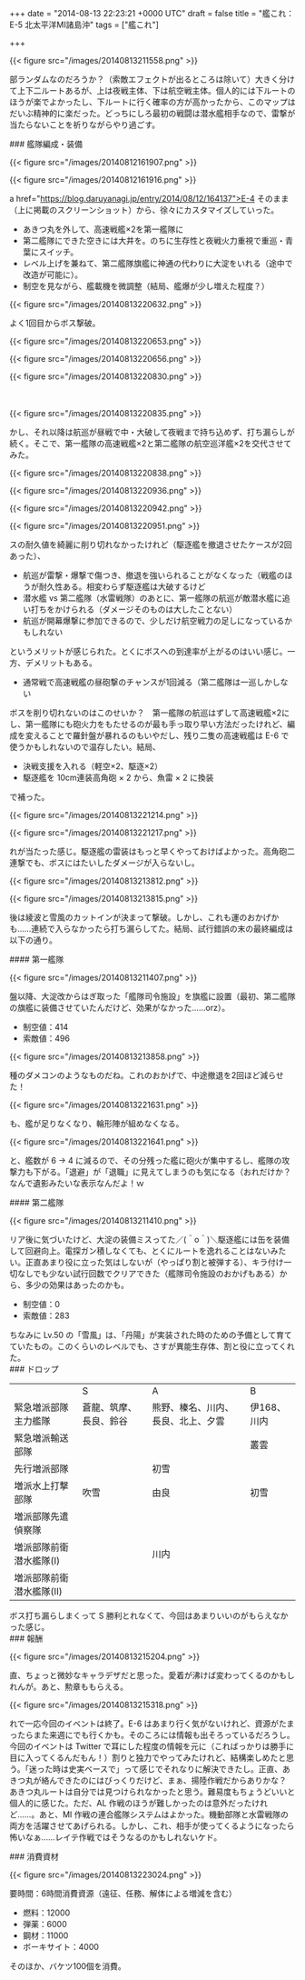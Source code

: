 
+++
date = "2014-08-13 22:23:21 +0000 UTC"
draft = false
title = "艦これ：E-5 北太平洋MI諸島沖"
tags = ["艦これ"]

+++


{{< figure src="/images/20140813211558.png"  >}}

部ランダムなのだろうか？（索敵エフェクトが出るところは除いて）大きく分けて上下二ルートあるが、上は夜戦主体、下は航空戦主体。個人的には下ルートのほうが楽でよかったし、下ルートに行く確率の方が高かったから、このマップはだいぶ精神的に楽だった。どっちにしろ最初の戦闘は潜水艦相手なので、雷撃が当たらないことを祈りながらやり過ごす。

<div class="section">
    ### 艦隊編成・装備
    

{{< figure src="/images/20140812161907.png"  >}}

{{< figure src="/images/20140812161916.png"  >}}

a href="https://blog.daruyanagi.jp/entry/2014/08/12/164137">E-4 そのまま</a>（上に掲載のスクリーンショット）から、徐々にカスタマイズしていった。

<ul>
<li>あきつ丸を外して、高速戦艦×2を第一艦隊に</li>
<li>第二艦隊にできた空きには大井を。のちに生存性と夜戦火力重視で重巡・青葉にスイッチ。</li>
<li>レベル上げを兼ねて、第二艦隊旗艦に神通の代わりに大淀をいれる（途中で改造が可能に）。</li>
<li>制空を見ながら、艦載機を微調整（結局、艦爆が少し増えた程度？）</li>
</ul>

{{< figure src="/images/20140813220632.png"  >}}

よく1回目からボス撃破。

{{< figure src="/images/20140813220653.png"  >}}



{{< figure src="/images/20140813220656.png"  >}}



{{< figure src="/images/20140813220830.png"  >}}

　

{{< figure src="/images/20140813220835.png"  >}}

かし、それ以降は航巡が昼戦で中・大破して夜戦まで持ち込めず、打ち漏らしが続く。そこで、第一艦隊の高速戦艦×2と第二艦隊の航空巡洋艦×2を交代させてみた。

{{< figure src="/images/20140813220838.png"  >}}



{{< figure src="/images/20140813220936.png"  >}}



{{< figure src="/images/20140813220942.png"  >}}



{{< figure src="/images/20140813220951.png"  >}}

スの耐久値を綺麗に削り切れなかったけれど（駆逐艦を撤退させたケースが2回あった）、

<ul>
<li>航巡が雷撃・爆撃で傷つき、撤退を強いられることがなくなった（戦艦のほうが耐久性ある。相変わらず駆逐艦は大破するけど</li>
<li>潜水艦 vs 第二艦隊（水雷戦隊）のあとに、第一艦隊の航巡が敵潜水艦に追い打ちをかけられる（ダメージそのものは大したことない）</li>
<li>航巡が開幕爆撃に参加できるので、少しだけ航空戦力の足しになっているかもしれない</li>
</ul>というメリットが感じられた。とくにボスへの到達率が上がるのはいい感じ。一方、デメリットもある。

<ul>
<li>通常戦で高速戦艦の昼砲撃のチャンスが1回減る（第二艦隊は一巡しかしない</li>
</ul>ボスを削り切れないのはこのせいか？　第一艦隊の航巡はずして高速戦艦×2にし、第一艦隊にも砲火力をもたせるのが最も手っ取り早い方法だったけれど、編成を変えることで羅針盤が暴れるのもいやだし、残り二隻の高速戦艦は E-6 で使うかもしれないので温存したい。結局、

<ul>
<li>決戦支援を入れる（軽空×2、駆逐×2）</li>
<li>駆逐艦を 10cm連装高角砲 × 2 から、魚雷 × 2 に換装</li>
</ul>で補った。

{{< figure src="/images/20140813221214.png"  >}}



{{< figure src="/images/20140813221217.png"  >}}

れが当たった感じ。駆逐艦の雷装はもっと早くやっておけばよかった。高角砲二連撃でも、ボスにはたいしたダメージが入らないし。

{{< figure src="/images/20140813213812.png"  >}}

{{< figure src="/images/20140813213815.png"  >}}

後は綾波と雪風のカットインが決まって撃破。しかし、これも運のおかげかも……連続で入らなかったら打ち漏らしてた。結局、試行錯誤の末の最終編成は以下の通り。

<div class="section">
    #### 第一艦隊
    

{{< figure src="/images/20140813211407.png"  >}}

盤以降、大淀改からはぎ取った「艦隊司令施設」を旗艦に設置（最初、第二艦隊の旗艦に装備させていたんだけど、効果がなかった……orz）。

<ul>
<li>制空値：414</li>
<li>索敵値：496</li>
</ul>

{{< figure src="/images/20140813213858.png"  >}}

種のダメコンのようなものだね。これのおかげで、中途撤退を2回ほど減らせた！

{{< figure src="/images/20140813221631.png"  >}}

も、艦が足りなくなり、輪形陣が組めなくなる。

{{< figure src="/images/20140813221641.png"  >}}

と、艦数が 6 → 4 に減るので、その分残った艦に砲火が集中するし、艦隊の攻撃力も下がる。「退避」が「退職」に見えてしまうのも気になる（おれだけか？　なんで遺影みたいな表示なんだよ！ｗ

</div>
<div class="section">
    #### 第二艦隊
    

{{< figure src="/images/20140813211410.png"  >}}

リア後に気づいたけど、大淀の装備ミスってた／(＾o＾)＼駆逐艦には缶を装備して回避向上。電探ガン積しなくても、とくにルートを逸れることはないみたい。正直あまり役に立った気はしないが（やっぱり割と被弾する）、キラ付け一切なしでも少ない試行回数でクリアできた（艦隊司令施設のおかげもある）から、多少の効果はあったのかも。

<ul>
<li>制空値：0</li>
<li>索敵値：283</li>
</ul>ちなみに Lv.50 の「雪風」は、「丹陽」が実装された時のための予備として育てていたもの。このくらいのレベルでも、さすが異能生存体、割と役に立ってくれた。

</div>
</div>
<div class="section">
    ### ドロップ
    
<table>
    <tbody><tr>
    <td>	</td>
    <td>S	</td>
    <td>A	</td>
    <td>B	</td>
    </tr>
    <tr>
    <td>緊急増派部隊主力艦隊	</td>
    <td>蒼龍、筑摩、長良、鈴谷	</td>
    <td>熊野、榛名、川内、長良、北上、夕雲	</td>
    <td>伊168、川内	</td>
    </tr>
    <tr>
    <td>緊急増派輸送部隊	</td>
    <td>	</td>
    <td>	</td>
    <td>叢雲	</td>
    </tr>
    <tr>
    <td>先行増派部隊	</td>
    <td>	</td>
    <td>初雪	</td>
    <td>	</td>
    </tr>
    <tr>
    <td>増派水上打撃部隊	</td>
    <td>吹雪	</td>
    <td>由良	</td>
    <td>初雪	</td>
    </tr>
    <tr>
    <td>増派部隊先遣偵察隊	</td>
    <td>	</td>
    <td>	</td>
    <td>	</td>
    </tr>
    <tr>
    <td>増派部隊前衛潜水艦隊(I)	</td>
    <td>	</td>
    <td>川内	</td>
    <td>	</td>
    </tr>
    <tr>
    <td>増派部隊前衛潜水艦隊(II)	</td>
    <td>	</td>
    <td>	</td>
    <td>	</td>
    </tr>
</tbody></table>ボス打ち漏らしまくって S 勝利とれなくて、今回はあまりいいのがもらえなかった感じ。

</div>
<div class="section">
    ### 報酬
    

{{< figure src="/images/20140813215204.png"  >}}

直、ちょっと微妙なキャラデザだと思った。愛着が沸けば変わってくるのかもしれんが。あと、勲章ももらえる。

{{< figure src="/images/20140813215318.png"  >}}

れで一応今回のイベントは終了。E-6 はあまり行く気がないけれど、資源がたまったらまた来週にでも行くかも。そのころには情報も出そろっているだろうし。今回のイベントは Twitter で耳にした程度の情報を元に（こればっかりは勝手に目に入ってくるんだもん！）割りと独力でやってみたけれど、結構楽しめたと思う。「迷った時は史実ベースで」って感じでそれなりに解決できたし。正直、あきつ丸が絡んできたのにはびっくりだけど、まぁ、揚陸作戦だからありかな？　あきつ丸ルートは自分では見つけられなかったと思う。難易度もちょうどいいと個人的に感じた。ただ、AL 作戦のほうが難しかったのは意外だったけれど……。あと、MI 作戦の連合艦隊システムはよかった。機動部隊と水雷戦隊の両方を活躍させてあげられる。しかし、これ、相手が使ってくるようになったら怖いなぁ……レイテ作戦ではそうなるのかもしれないケド。

</div>
<div class="section">
    ### 消費資材
    

{{< figure src="/images/20140813223024.png"  >}}

要時間：6時間消費資源（遠征、任務、解体による増減を含む）

<ul>
<li>燃料：12000</li>
<li>弾薬：6000</li>
<li>鋼材：11000</li>
<li>ボーキサイト：4000</li>
</ul>そのほか、バケツ100個を消費。

</div>

